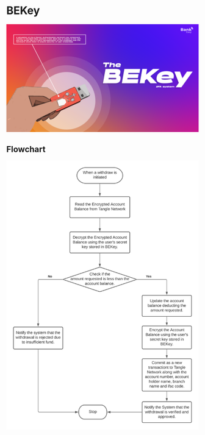 # BEKey

<p align="center">
  <img src="/images/BankEasy_3.png">
</p>

## Flowchart
<img src="/BEKey/flowchart.png">
